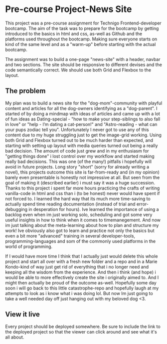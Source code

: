 # Pre-course Project-News Site

This project was a pre-course assignment for Technigo Frontend-developer bootcamp. The aim of the task was to prepare for the bootcamp by getting introduced to the basics in html and css, as-well as Github and the platforms used throughout the bootcamp. Making sure everyone starts on kind of the same level and as a "warm-up" before starting with the actual bootcamp.

The assignment was to build a one-page "news-site" with a header, navbar and two sections. The site should be responsive to different devises and the code semantically correct. We should use both Grid and Flexbox to the layout.

## The problem

My plan was to build a news site for the "dog-mom"-community with playful content and articles for all the dog-owners identifying as a "dog-parent". I started of by doing a mindmap with ideas of articles and came up with a lot of fun ideas as Dating-special - "how to make your step-siblings to also fall in love" or "help - I’m dating a cat-person!" and "Astro-reading - what can your pups zodiac tell you". Unfortunately I never got to use any of this content due to my huge struggling just to get the image-grid working. Using both Grid and Flexbox turned out to be much harder than expected, and starting with setting up layout with media queries turned out being a really bad decision. The amount of code just grew and in my enthusiasm for "getting things done" i lost control over my workflow and started making really bad decisions. This was one (of the many!) pitfalls i hopefully will avoid in future projects. Long story "short" (sorry for already writing a novel), this projects outcome this site is far-from-ready and (in my opinion) barely even presentable is honestly not impressive at all. But seen from the goal of making it (described earlier) i must say it was a huge succession. Thanks to this project i spent far more hours practicing the crafts of writing vanilla-code in html and css than i (to be honest) never would have spent if not forced to. I learned the hard way that its much more time-saving to actually spend time reading documentation (instead of trial and error-debugging in desperation for hours). Ive learned the importance of using a backlog even when im just working solo, scheduling and got some very useful insights in how to think when it comes to timemanegement. And now im just talking about the meta-learning about how to plan and structure my work! Ive obviously also got to learn and practice not only the basics but even a bit more "advanced" training in several developer-tools, programming-languages and som of the commonly used platforms in the world of programming.

If I would have more time I think that I actually just would delete this whole project and start all over with a fresh new folder and a repo and in a Marie Kondo-kind of way just get rid of everything that i no longer need and keeping all the wisdom from the experience. And then i think (and hope) i would be able to more effectively create the site i originally aimed to. And I might then actually be proud of the outcome as-well. Hopefully some day soon i will go back to this little catastrophe-repo and hopefully laugh at my attempts to look as i know what i was doing lol. But now Im just going to take a well needed day off just hanging out with my beloved dog <3.

## View it live

Every project should be deployed somewhere. Be sure to include the link to the deployed project so that the viewer can click around and see what it's all about.
